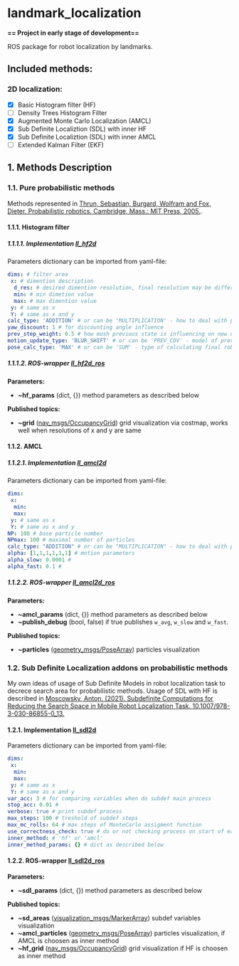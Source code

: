 # landmark_localization

__== Project in early stage of development==__

ROS package for robot localization by landmarks.

## Included methods:
### 2D localization: 
 - [x] Basic Histogram filter (HF)
 - [ ] Density Trees Histogram Filter
 - [x] Augmented Monte Carlo Localization (AMCL)
 - [x] Sub Definite Localiztion (SDL) with inner HF
 - [x] Sub Definite Localiztion (SDL) with inner AMCL
 - [ ] Extended Kalman Filter (EKF)

## 1. Methods Description
### 1.1. Pure probabilistic methods
Methods represented in [Thrun, Sebastian, Burgard, Wolfram and Fox, Dieter. Probabilistic robotics. Cambridge, Mass.: MIT Press, 2005.](https://docs.ufpr.br/~danielsantos/ProbabilisticRobotics.pdf).
#### 1.1.1. Histogram filter
##### 1.1.1.1. Implementation [ll_hf2d](src/landmark_localization/ll_hf2d.py)
Parameters dictionary can be imported from yaml-file:
```yaml
dims: # filter area
 x: # dimention description
  d_res: # desired dimention resolution, final resolution may be different but not more
  min: # min dimetion value
  max: # max dimention value
 y: # same as x
 Y: # same as x and y
calc_type: 'ADDITION' # or can be 'MULTIPLICATION' - how to deal with probabilities 
yaw_discount: 1 # for discounting angle influence
prev_step_weight: 0.5 # how mush previous state is influencing on new one
motion_update_type: 'BLUR_SHIFT' # or can be 'PREV_COV' - model of previous pose integration
pose_calc_type: 'MAX' # or can be 'SUM' - type of calculating final robot pose
```
##### 1.1.1.2. ROS-wrapper [ll_hf2d_ros](src/landmark_localization/ll_hf2d_ros.py)
__Parameters:__
 - __~hf_params__ (dict, {}) method parameters as described below  

__Published topics:__
 - __~grid__ ([nav_msgs/OccupancyGrid](http://docs.ros.org/en/noetic/api/nav_msgs/html/msg/OccupancyGrid.html)) grid visualization via costmap, works well when resolutions of x and y are same
#### 1.1.2. AMCL
##### 1.1.2.1. Implementation [ll_amcl2d](src/landmark_localization/ll_amcl2d.py)
Parameters dictionary can be imported from yaml-file:
```yaml
dims:
 x: 
  min:
  max:
 y: # same as x 
 Y: # same as x and y
NP: 100 # base particle number
NPmax: 100 # maximal number of particles
calc_type: "ADDITION" # or can be "MULTIPLICATION" - how to deal with probabilities 
alpha: [1,1,1,1,1,1] # motion parameters
alpha_slow: 0.0001 # 
alpha_fast: 0.1 #
```
##### 1.1.2.2. ROS-wrapper [ll_amcl2d_ros](src/landmark_localization/ll_amcl2d_ros.py)
__Parameters:__
- __~amcl_params__ (dict, {}) method parameters as described below
- __~publish_debug__ (bool, false) if true publishes `w_avg`, `w_slow` and `w_fast`.  

__Published topics:__
 - __~particles__ ([geometry_msgs/PoseArray](http://docs.ros.org/en/noetic/api/geometry_msgs/html/msg/PoseArray.html)) particles visualization
### 1.2. Sub Definite Localization addons on probabilistic methods
My own ideas of usage of Sub Definite Models in robot localization task to decrece search area for probabilistic methods.
Usage of SDL with HF is described in [Moscowsky, Anton. (2021). Subdefinite Computations for Reducing the Search Space in Mobile Robot Localization Task. 10.1007/978-3-030-86855-0_13.](https://www.researchgate.net/publication/355050502_Subdefinite_Computations_for_Reducing_the_Search_Space_in_Mobile_Robot_Localization_Task)
#### 1.2.1. Implementation [ll_sdl2d](src/landmark_localization/ll_sdl2d.py)
Parameters dictionary can be imported from yaml-file:
```yaml
dims:
 x: 
  min:
  max:
 y: # same as x 
 Y: # same as x and y
var_acc: 3 # for comparing variables when do subdef main process
stop_acc: 0.01 # 
verbose: true # print subdef process
max_steps: 100 # treshold of subdef steps
max_mc_rolls: 64 # max steps of MonteCarlo assigment function
use_correctness_check: true # do or not checking process on start of each iteration
inner_method: # 'hf' or 'amcl'
inner_method_params: {} # dict as described below
```
#### 1.2.2. ROS-wrapper [ll_sdl2d_ros](src/landmark_localization/ll_sdl2d_ros.py)
__Parameters:__
- __~sdl_params__ (dict, {}) method parameters as described below

__Published topics:__
- __~sd_areas__ ([visualization_msgs/MarkerArray](http://docs.ros.org/en/noetic/api/visualization_msgs/html/msg/MarkerArray.html)) subdef variables visualization
- __~amcl_particles__ ([geometry_msgs/PoseArray](http://docs.ros.org/en/noetic/api/geometry_msgs/html/msg/PoseArray.html)) particles visualization, if AMCL is choosen as inner method
- __~hf_grid__ ([nav_msgs/OccupancyGrid](http://docs.ros.org/en/noetic/api/nav_msgs/html/msg/OccupancyGrid.html)) grid visualization if HF is choosen as inner method



